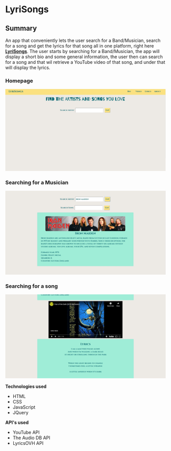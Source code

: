 # LyriSongs
## Summary
An app that conveniently lets the user search for a Band/Musician, search for a song and get the lyrics for that song all in one platform, right here **[LyriSongs](https://mzibari.github.io/lyrisongs/)**.
The user starts by searching for a Band/Musician, the app will display a short bio and some general information, the user then can search for a song and that
wil retrieve a YouTube video of that song, and under that will display the lyrics.

### Homepage
![homepage](screenshots/homepage.JPG)

### Searching for a Musician 
![homepage](screenshots/artist-search.JPG)

### Searching for a song
![homepage](screenshots/song-search.JPG)

**Technologies used**
- HTML
- CSS
- JavaScript
- JQuery 

**API's used**
- YouTube API
- The Audio DB API
- LyricsOVH API
